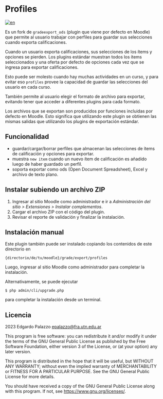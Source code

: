 # Profiles

[![en](https://img.shields.io/badge/lang-en-red.svg)](README.md)

Es un fork de ```gradeexport_ods``` (plugin que viene por defecto en Moodle) que permite al usuario trabajar con perfiles para guardar sus selecciones cuando exporta calificaciones.

Cuando un usuario exporta calificaciones, sus selecciones de los ítems y opciones se pierden. Los plugins estándar muestran todos los ítems seleccionados y una oferta por defecto de opciones cada vez que se ingresa para exportar calificaciones.

Esto puede ser molesto cuando hay muchas actividades en un curso, y para evitar eso ```profiles``` provee la capacidad de guardar las selecciones del usuario en cada curso.

También permite al usuario elegir el formato de archivo para exportar, evitando tener que acceder a diferentes plugins para cada formato.

Los archivos que se exportan son producidos por funciones incluidas por defecto en Moodle. Esto significa que utilizando este plugin se obtienen las mismas salidas que utilizando los plugins de exportación estándar.

## Funcionalidad

- guardar/cargar/borrar perfiles que almacenan las selecciones de ítems de calificación y opciones para exportar.
- muestra ```new item``` cuando un nuevo ítem de calificación es añadido luego de haber guardado un perfil.
- soporta exportar como ods (Open Document Spreadsheet), Excel y archivo de texto plano.

## Instalar subiendo un archivo ZIP

1. Ingresar al sitio Moodle como administrador e ir a _Administración del sitio >
   Extensiones > Instalar complementos_.
2. Cargar el archivo ZIP con el código del plugin.
3. Revisar el reporte de validación y finalizar la instalación.

## Instalación manual

Este plugin también puede ser instalado copiando los contenidos de este directorio en 

    {directorio/de/tu/moodle}/grade/export/profiles

Luego, ingresar al sitio Moodle como administrador para completar la instalación.

Alternativamente, se puede ejecutar

    $ php admin/cli/upgrade.php

para completar la instalación desde un terminal.

## Licencia ##

2023 Edgardo Palazzo <epalazzo@fra.utn.edu.ar>

This program is free software: you can redistribute it and/or modify it under
the terms of the GNU General Public License as published by the Free Software
Foundation, either version 3 of the License, or (at your option) any later
version.

This program is distributed in the hope that it will be useful, but WITHOUT ANY
WARRANTY; without even the implied warranty of MERCHANTABILITY or FITNESS FOR A
PARTICULAR PURPOSE.  See the GNU General Public License for more details.

You should have received a copy of the GNU General Public License along with
this program.  If not, see <https://www.gnu.org/licenses/>.
